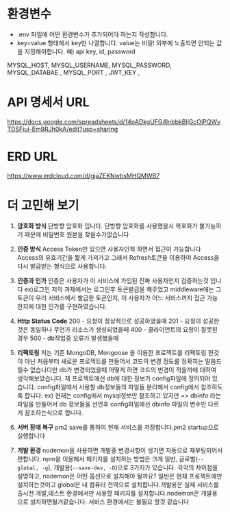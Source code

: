 # 환경변수
- .env 파일에 어떤 환경변수가 추가되어야 하는지 작성합니다.
- key=value 형태에서 key만 나열합니다. value는 비밀!
외부에 노출되면 안되는 값을 지정해야합니다. 예) api key, id, password

MYSQL_HOST,
MYSQL_USERNAME,
MYSQL_PASSWORD,
MYSQL_DATABAE ,
MYSQL_PORT ,
JWT_KEY ,

# API 명세서 URL

https://docs.google.com/spreadsheets/d/14pADkgUFG4lnbbkBljGcOiPQWvTDSFiui-Em9RJh0kA/edit?usp=sharing

# ERD URL

https://www.erdcloud.com/d/gjaZEKNwbsMHQMWB7

# 더 고민해 보기

1. **암호화 방식**
단방향 암호화 입니다. 단방향 암호화를 사용했을시 복호화가 불가능하기 때문에 비밀번호 원본을 찾을수가없습니다

2. **인증 방식**
Access Token만 있으면 사용자인척 하면서 접근이 가능합니다
Access의 유효기간을 짧게 가져가고 그래서 Refresh토큰을 이용하여  Access을 다시 발급받는 형식으로 사용합니다.

4. **인증과 인가**
인증은 사용자가 이 서비스에 가입된 진짜 사용자인지 검증하는것 입니다 ex)로그인
저의 과제에서는 로그인후 토큰발급을 해주었고 middleware에는 그 토큰이 우리 서비스에서 발급한 토큰인지, 이 사용자가 어느 서비스까지 접근 가능한지에 대한 인가를 구현하였습니다.

4. **Http Status Code**
200 - 요청이 정상적으로 성공하였을때
201 - 요청이 성공한것은 동일하나 무언가 리소스가 생성되었을때
400 - 클라이언트의 요청이 잘못된경우
500 - db작업중 오류가 발생했을때

6. **리팩토링**
저는 기존 MongoDB, Mongoose 을 이용한 프로젝트를 리펙토링 한것이 아닌 처음부터 새로운 프로젝트를 만들어서 코드의 변경 정도를 정확히는 말씀드릴수 없습니다만 db가 변경되었을때 어떻게 하면 코드의 번경이 적을까에 대하여 생각해보았습니다.
제 프로젝트에선 db에 대한 정보가 config파일에 정의되어 있습니다. config파일에서 사용할 db정보들의 파일들 분리해서 config에서 참조하도록 합니다.
ex) 현재는 config에서 mysql정보만 참조하고 있지만 => dbinfo 라는 파일을 만들어서 db 정보들을 선언후 config파일에선 dbinfo 파일의 변수만 다르게 참조하는식으로 합니다.

6. **서버 장애 복구**
pm2 save를 통하여 현재 서비스를 저장합니다.pm2 startup으로 실행합니다

7. **개발 환경**
nodemon을 사용하면 개발중 변경사항이 생기면 자동으로 재부팅되어서 편합니다.
npm을 이용해서 패키지를 설치하는 방법은 크게 일반, 글로벌(`--global, -g`), 개발용(`--save-dev, -D`)으로 3가지가 있습니다. 각각의 차이점을 설명하고, nodemon은 어떤 옵션으로 설치해야 될까요?
일반은 현재 프로젝트에만 설치하는것이고 global은 내 컴퓨터 전역으로 설치합니다.개발용은 실제 서비스를 출시전 개발,테스트 환경에서만 사용할 패키지를 설치합니다.nodemon은 개발용으로 설치하면될거같습니다. 서비스 환경에서는 불필요 할것 같습니다
